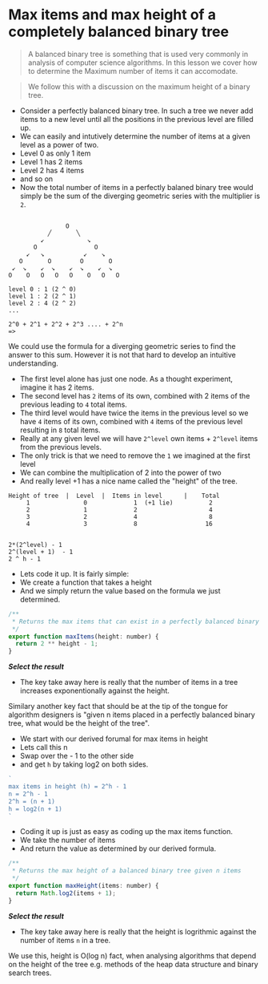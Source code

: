 # Max items and max height of a completely balanced binary tree
> A balanced binary tree is something that is used very commonly in analysis of computer science algorithms. In this lesson we cover how to determine the Maximum number of items it can accomodate.

> We follow this with a discussion on the maximum height of a binary tree.


* Consider a perfectly balanced binary tree. In such a tree we never add items to a new level until all the positions in the previous level are filled up.
* We can easily and intutively determine the number of items at a given level as a power of two.
* Level 0 as only 1 item
* Level 1 has 2 items
* Level 2 has 4 items
* and so on
* Now the total number of items in a perfectly balaned binary tree would simply be the sum of the diverging geometric series with the multiplier is `2`.
```

                O
           ╱       ╲
         ↙            ↘
       O                O
     ↙   ↘           ↙    ↘
   O       O        O       O
 ↙  ↘    ↙  ↘    ↙  ↘    ↙  ↘
O    O   O   O   O    O   O   O

level 0 : 1 (2 ^ 0)
level 1 : 2 (2 ^ 1)
level 2 : 4 (2 ^ 2)
...

2^0 + 2^1 + 2^2 + 2^3 .... + 2^n
=>
```

We could use the formula for a diverging geometric series to find the answer to this sum. However it is not that hard to develop an intuitive understanding.

* The first level alone has just one node. As a thought experiment, imagine it has 2 items.
* The second level has `2` items of its own, combined with 2 items of the previous leading to `4` total items.
* The third level would have twice the items in the previous level so we have `4` items of its own, combined with `4` items of the previous level resulting in `8` total items.
* Really at any given level we will have `2^level` own items + `2^level` items from the previous levels.
* The only trick is that we need to remove the `1` we imagined at the first level
* We can combine the multiplication of 2 into the power of two
* And really level +1 has a nice name called the "height" of the tree.

```
Height of tree  |  Level  |  Items in level      |    Total
     1               0             1  (+1 lie)          2
     2               1             2                    4
     3               2             4                    8
     4               3             8                   16


2*(2^level) - 1
2^(level + 1)  - 1
2 ^ h - 1
```

* Lets code it up. It is fairly simple:
* We create a function that takes a height
* And we simply return the value based on the formula we just determined.
```js
/**
 * Returns the max items that can exist in a perfectly balanced binary tree
 */
export function maxItems(height: number) {
  return 2 ** height - 1;
}

```
***Select the result***
* The key take away here is really that the number of items in a tree increases exponentionally against the height.

Similary another key fact that should be at the tip of the tongue for algorithm designers is "given n items placed in a perfectly balanced binary tree, what would be the height of the tree".

* We start with our derived forumal for max items in height
* Lets call this n
* Swap over the - 1 to the other side
* and get `h` by taking log2 on both sides.

```js
`
max items in height (h) = 2^h - 1
n = 2^h - 1
2^h = (n + 1)
h = log2(n + 1)
`
```
* Coding it up is just as easy as coding up the max items function.
* We take the number of items
* And return the value as determined by our derived formula.

```js
/**
 * Returns the max height of a balanced binary tree given n items
 */
export function maxHeight(items: number) {
  return Math.log2(items + 1);
}
```
***Select the result***
* The key take away here is really that the height is logrithmic against the number of items `n` in a tree.

We use this, height is O(log n) fact, when analysing algorithms that depend on the height of the tree e.g. methods of the heap data structure and binary search trees.
